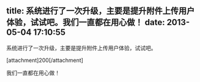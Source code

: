 title: 系统进行了一次升级，主要是提升附件上传用户体验，试试吧。我们一直都在用心做！
date: 2013-05-04 17:10:55
---

<p>
	系统进行了一次升级，主要是提升附件上传用户体验，试试吧。
</p>
<p>
	[attachment]200[/attachment]
</p>
<p>
	我们一直都在用心做！
</p>